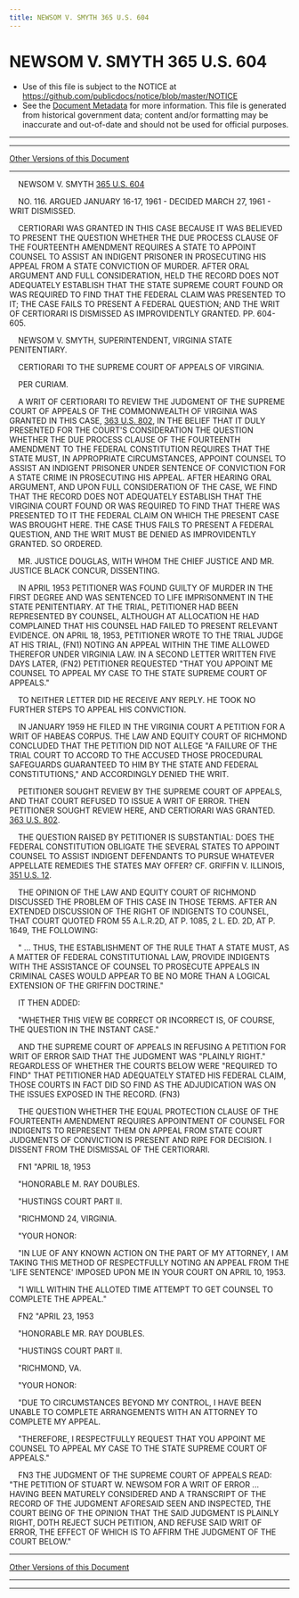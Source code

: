 ```yaml
---
title: NEWSOM V. SMYTH 365 U.S. 604
---
```


# NEWSOM V. SMYTH 365 U.S. 604

* Use of this file is subject to the NOTICE at https://github.com/publicdocs/notice/blob/master/NOTICE
* See the [Document Metadata](../../../index.md) for more information.
  This file is generated from historical government data; content and/or formatting may be inaccurate and out-of-date and should not be used for official purposes.

----------
----------

[Other Versions of this Document](https://publicdocs.github.io/go/links?ns=uslm-x&ref=%2Fus%2Fcourts%2Fscotus%2FusReporter%2F365%2F604)

----------

    NEWSOM V. SMYTH [365 U.S. 604][/us/courts/scotus/usReporter/365/604]

    NO. 116.  ARGUED JANUARY 16-17, 1961 - DECIDED MARCH 27, 1961 - WRIT DISMISSED.

    CERTIORARI WAS GRANTED IN THIS CASE BECAUSE IT WAS BELIEVED TO PRESENT THE QUESTION WHETHER THE DUE PROCESS CLAUSE OF THE FOURTEENTH AMENDMENT REQUIRES A STATE TO APPOINT COUNSEL TO ASSIST AN INDIGENT PRISONER IN PROSECUTING HIS APPEAL FROM A STATE CONVICTION OF MURDER.  AFTER ORAL ARGUMENT AND FULL CONSIDERATION, HELD THE RECORD DOES NOT ADEQUATELY ESTABLISH THAT THE STATE SUPREME COURT FOUND OR WAS REQUIRED TO FIND THAT THE FEDERAL CLAIM WAS PRESENTED TO IT; THE CASE FAILS TO PRESENT A FEDERAL QUESTION; AND THE WRIT OF CERTIORARI IS DISMISSED AS IMPROVIDENTLY GRANTED.  PP. 604-605.

    NEWSOM V. SMYTH, SUPERINTENDENT, VIRGINIA STATE PENITENTIARY.

    CERTIORARI TO THE SUPREME COURT OF APPEALS OF VIRGINIA.

    PER CURIAM.

    A WRIT OF CERTIORARI TO REVIEW THE JUDGMENT OF THE SUPREME COURT OF APPEALS OF THE COMMONWEALTH OF VIRGINIA WAS GRANTED IN THIS CASE, [363 U.S. 802][/us/courts/scotus/usReporter/363/802], IN THE BELIEF THAT IT DULY PRESENTED FOR THE COURT'S CONSIDERATION THE QUESTION WHETHER THE DUE PROCESS CLAUSE OF THE FOURTEENTH AMENDMENT TO THE FEDERAL CONSTITUTION REQUIRES THAT THE STATE MUST, IN APPROPRIATE CIRCUMSTANCES, APPOINT COUNSEL TO ASSIST AN INDIGENT PRISONER UNDER SENTENCE OF CONVICTION FOR A STATE CRIME IN PROSECUTING HIS APPEAL.  AFTER HEARING ORAL ARGUMENT, AND UPON FULL CONSIDERATION OF THE CASE, WE FIND THAT THE RECORD DOES NOT ADEQUATELY ESTABLISH THAT THE VIRGINIA COURT FOUND OR WAS REQUIRED TO FIND THAT THERE WAS PRESENTED TO IT THE FEDERAL CLAIM ON WHICH THE PRESENT CASE WAS BROUGHT HERE.  THE CASE THUS FAILS TO PRESENT A FEDERAL QUESTION, AND THE WRIT MUST BE DENIED AS IMPROVIDENTLY GRANTED.  SO ORDERED.

    MR. JUSTICE DOUGLAS, WITH WHOM THE CHIEF JUSTICE AND MR. JUSTICE BLACK CONCUR, DISSENTING.

    IN APRIL 1953 PETITIONER WAS FOUND GUILTY OF MURDER IN THE FIRST DEGREE AND WAS SENTENCED TO LIFE IMPRISONMENT IN THE STATE PENITENTIARY.  AT THE TRIAL, PETITIONER HAD BEEN REPRESENTED BY COUNSEL, ALTHOUGH AT ALLOCATION HE HAD COMPLAINED THAT HIS COUNSEL HAD FAILED TO PRESENT RELEVANT EVIDENCE.  ON APRIL 18, 1953, PETITIONER WROTE TO THE TRIAL JUDGE AT HIS TRIAL, (FN1) NOTING AN APPEAL WITHIN THE TIME ALLOWED THEREFOR UNDER VIRGINIA LAW.  IN A SECOND LETTER WRITTEN FIVE DAYS LATER, (FN2) PETITIONER REQUESTED "THAT YOU APPOINT ME COUNSEL TO APPEAL MY CASE TO THE STATE SUPREME COURT OF APPEALS."

    TO NEITHER LETTER DID HE RECEIVE ANY REPLY.  HE TOOK NO FURTHER STEPS TO APPEAL HIS CONVICTION.

    IN JANUARY 1959 HE FILED IN THE VIRGINIA COURT A PETITION FOR A WRIT OF HABEAS CORPUS.  THE LAW AND EQUITY COURT OF RICHMOND CONCLUDED THAT THE PETITION DID NOT ALLEGE "A FAILURE OF THE TRIAL COURT TO ACCORD TO THE ACCUSED THOSE PROCEDURAL SAFEGUARDS GUARANTEED TO HIM BY THE STATE AND FEDERAL CONSTITUTIONS," AND ACCORDINGLY DENIED THE WRIT.

    PETITIONER SOUGHT REVIEW BY THE SUPREME COURT OF APPEALS, AND THAT COURT REFUSED TO ISSUE A WRIT OF ERROR.  THEN PETITIONER SOUGHT REVIEW HERE, AND CERTIORARI WAS GRANTED.  [363 U.S. 802][/us/courts/scotus/usReporter/363/802].

    THE QUESTION RAISED BY PETITIONER IS SUBSTANTIAL:  DOES THE FEDERAL CONSTITUTION OBLIGATE THE SEVERAL STATES TO APPOINT COUNSEL TO ASSIST INDIGENT DEFENDANTS TO PURSUE WHATEVER APPELLATE REMEDIES THE STATES MAY OFFER?  CF. GRIFFIN V. ILLINOIS, [351 U.S. 12][/us/courts/scotus/usReporter/351/12].

    THE OPINION OF THE LAW AND EQUITY COURT OF RICHMOND DISCUSSED THE PROBLEM OF THIS CASE IN THOSE TERMS.  AFTER AN EXTENDED DISCUSSION OF THE RIGHT OF INDIGENTS TO COUNSEL, THAT COURT QUOTED FROM 55 A.L.R.2D, AT P. 1085, 2 L. ED. 2D, AT P. 1649, THE FOLLOWING:

    "  ...  THUS, THE ESTABLISHMENT OF THE RULE THAT A STATE MUST, AS A MATTER OF FEDERAL CONSTITUTIONAL LAW, PROVIDE INDIGENTS WITH THE ASSISTANCE OF COUNSEL TO PROSECUTE APPEALS IN CRIMINAL CASES WOULD APPEAR TO BE NO MORE THAN A LOGICAL EXTENSION OF THE GRIFFIN DOCTRINE."

    IT THEN ADDED:

    "WHETHER THIS VIEW BE CORRECT OR INCORRECT IS, OF COURSE, THE QUESTION IN THE INSTANT CASE."

    AND THE SUPREME COURT OF APPEALS IN REFUSING A PETITION FOR WRIT OF ERROR SAID THAT THE JUDGMENT WAS "PLAINLY RIGHT."  REGARDLESS OF WHETHER THE COURTS BELOW WERE "REQUIRED TO FIND" THAT PETITIONER HAD ADEQUATELY STATED HIS FEDERAL CLAIM, THOSE COURTS IN FACT DID SO FIND AS THE ADJUDICATION WAS ON THE ISSUES EXPOSED IN THE RECORD.  (FN3)

    THE QUESTION WHETHER THE EQUAL PROTECTION CLAUSE OF THE FOURTEENTH AMENDMENT REQUIRES APPOINTMENT OF COUNSEL FOR INDIGENTS TO REPRESENT THEM ON APPEAL FROM STATE COURT JUDGMENTS OF CONVICTION IS PRESENT AND RIPE FOR DECISION.  I DISSENT FROM THE DISMISSAL OF THE CERTIORARI.

    FN1                                                           "APRIL 18, 1953

    "HONORABLE M. RAY DOUBLES.

    "HUSTINGS COURT PART II.

    "RICHMOND 24, VIRGINIA.

    "YOUR HONOR:

    "IN LUE OF ANY KNOWN ACTION ON THE PART OF MY ATTORNEY, I AM TAKING THIS METHOD OF RESPECTFULLY NOTING AN APPEAL FROM THE 'LIFE SENTENCE' IMPOSED UPON ME IN YOUR COURT ON APRIL 10, 1953.

    "I WILL WITHIN THE ALLOTED TIME ATTEMPT TO GET COUNSEL TO COMPLETE THE APPEAL."

    FN2                   "APRIL 23, 1953

    "HONORABLE MR. RAY DOUBLES.

    "HUSTINGS COURT PART II.

    "RICHMOND, VA.

    "YOUR HONOR:

    "DUE TO CIRCUMSTANCES BEYOND MY CONTROL, I HAVE BEEN UNABLE TO COMPLETE ARRANGEMENTS WITH AN ATTORNEY TO COMPLETE MY APPEAL.

    "THEREFORE, I RESPECTFULLY REQUEST THAT YOU APPOINT ME COUNSEL TO APPEAL MY CASE TO THE STATE SUPREME COURT OF APPEALS."

    FN3  THE JUDGMENT OF THE SUPREME COURT OF APPEALS READ:  "THE PETITION OF STUART W. NEWSOM FOR A WRIT OF ERROR  ...  HAVING BEEN MATURELY CONSIDERED AND A TRANSCRIPT OF THE RECORD OF THE JUDGMENT AFORESAID SEEN AND INSPECTED, THE COURT BEING OF THE OPINION THAT THE SAID JUDGMENT IS PLAINLY RIGHT, DOTH REJECT SUCH PETITION, AND REFUSE SAID WRIT OF ERROR, THE EFFECT OF WHICH IS TO AFFIRM THE JUDGMENT OF THE COURT BELOW."

----------

[Other Versions of this Document](https://publicdocs.github.io/go/links?ns=uslm-x&ref=%2Fus%2Fcourts%2Fscotus%2FusReporter%2F365%2F604)

----------
----------

[/us/courts/scotus/usReporter/365/604]: https://publicdocs.github.io/go/links?ns=uslm-x&ref=%2Fus%2Fcourts%2Fscotus%2FusReporter%2F365%2F604
[/us/courts/scotus/usReporter/363/802]: https://publicdocs.github.io/go/links?ns=uslm-x&ref=%2Fus%2Fcourts%2Fscotus%2FusReporter%2F363%2F802
[/us/courts/scotus/usReporter/363/802]: https://publicdocs.github.io/go/links?ns=uslm-x&ref=%2Fus%2Fcourts%2Fscotus%2FusReporter%2F363%2F802
[/us/courts/scotus/usReporter/351/12]: https://publicdocs.github.io/go/links?ns=uslm-x&ref=%2Fus%2Fcourts%2Fscotus%2FusReporter%2F351%2F12


